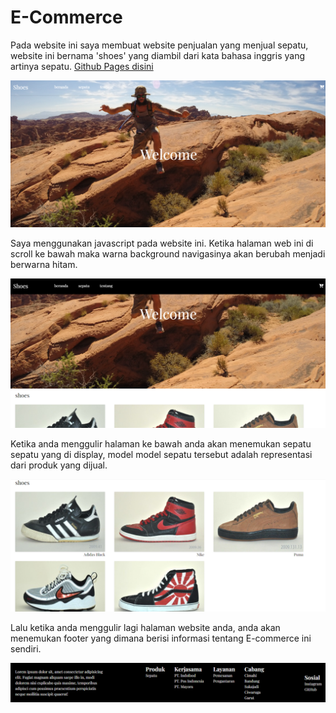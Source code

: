 # E-Commerce
Pada website ini saya membuat website penjualan yang menjual sepatu, website ini bernama 'shoes' yang diambil dari kata bahasa inggris yang artinya sepatu. 
[Github Pages disini](https://hadzikk.github.io/ass_hadzikmochammadsofyan.github.io)


![Gambar Card Default](images/Screenshot(184).png)

Saya menggunakan javascript pada website ini. Ketika halaman web ini di scroll ke bawah maka warna background navigasinya akan berubah menjadi berwarna hitam.

![Gambar Card Default](images/Screenshot(185).png)

Ketika anda menggulir halaman ke bawah anda akan menemukan sepatu sepatu yang di display, model model sepatu tersebut adalah representasi dari produk yang dijual.

![Gambar Card Default](images/Screenshot(186).png)

Lalu ketika anda menggulir lagi halaman website anda, anda akan menemukan footer yang dimana berisi informasi tentang E-commerce ini sendiri.

![Gambar Card Default](images/Screenshot(187).png)
